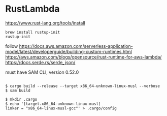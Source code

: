 # RustLambda




https://www.rust-lang.org/tools/install


```
brew install rustup-init
rustup-init
```

follow
https://docs.aws.amazon.com/serverless-application-model/latest/developerguide/building-custom-runtimes.html
https://aws.amazon.com/blogs/opensource/rust-runtime-for-aws-lambda/
https://docs.serde.rs/serde_json/

must have  SAM CLI, version 0.52.0
```

$ cargo build --release --target x86_64-unknown-linux-musl --verbose    
$ sam build

$ mkdir .cargo
$ echo '[target.x86_64-unknown-linux-musl]
linker = "x86_64-linux-musl-gcc"' > .cargo/config

```